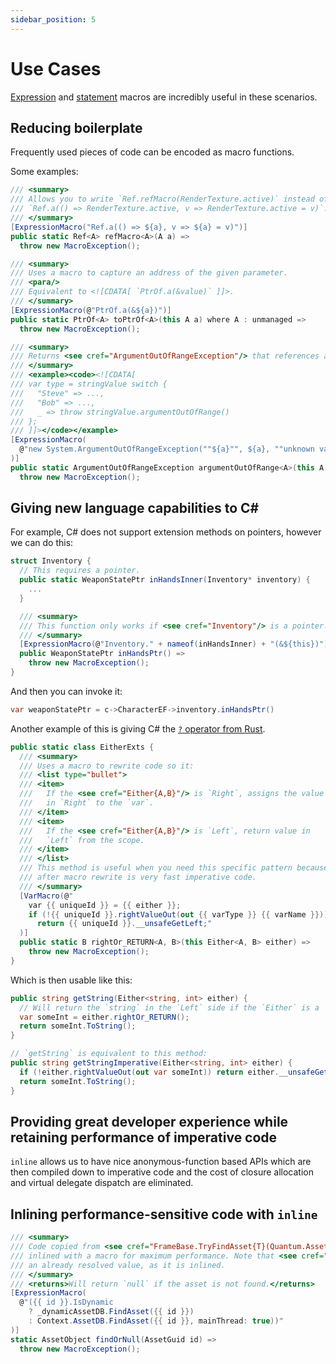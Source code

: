 ```yaml
---
sidebar_position: 5
---
```


# Use Cases

[Expression](./expression-macro.md) and [statement](./statement-macro.md) macros are incredibly useful in these scenarios.

## Reducing boilerplate

Frequently used pieces of code can be encoded as macro functions.

Some examples:
```cs
/// <summary>
/// Allows you to write `Ref.refMacro(RenderTexture.active)` instead of
/// `Ref.a(() => RenderTexture.active, v => RenderTexture.active = v)`.
/// </summary>
[ExpressionMacro("Ref.a(() => ${a}, v => ${a} = v)")]
public static Ref<A> refMacro<A>(A a) => 
  throw new MacroException();

/// <summary>
/// Uses a macro to capture an address of the given parameter.
/// <para/>
/// Equivalent to <![CDATA[ `PtrOf.a(&value)` ]]>. 
/// </summary>
[ExpressionMacro(@"PtrOf.a(&${a})")]
public static PtrOf<A> toPtrOf<A>(this A a) where A : unmanaged => 
  throw new MacroException();

/// <summary>
/// Returns <see cref="ArgumentOutOfRangeException"/> that references a given value.
/// </summary>
/// <example><code><![CDATA[
/// var type = stringValue switch {
///   "Steve" => ..., 
///   "Bob" => ..., 
///   _ => throw stringValue.argumentOutOfRange()
/// };
/// ]]></code></example>
[ExpressionMacro(
  @"new System.ArgumentOutOfRangeException(""${a}"", ${a}, ""unknown value"")"
)]
public static ArgumentOutOfRangeException argumentOutOfRange<A>(this A a) => 
  throw new MacroException();
```

## Giving new language capabilities to C#

For example, C# does not support extension methods on pointers, however we can do this:
```cs
struct Inventory { 
  // This requires a pointer.
  public static WeaponStatePtr inHandsInner(Inventory* inventory) {
    ...
  }

  /// <summary>
  /// This function only works if <see cref="Inventory"/> is a pointer.
  /// </summary>
  [ExpressionMacro(@"Inventory." + nameof(inHandsInner) + "(&${this})")]
  public WeaponStatePtr inHandsPtr() => 
    throw new MacroException();
}
```

And then you can invoke it:
```cs
var weaponStatePtr = c->CharacterEF->inventory.inHandsPtr()
```

Another example of this is giving C# the [`?` operator from Rust](https://doc.rust-lang.org/std/result/#the-question-mark-operator-).

```cs
public static class EitherExts {
  /// <summary>
  /// Uses a macro to rewrite code so it:
  /// <list type="bullet">
  /// <item>
  ///   If the <see cref="Either{A,B}"/> is `Right`, assigns the value
  ///   in `Right` to the `var`.
  /// </item>
  /// <item>
  ///   If the <see cref="Either{A,B}"/> is `Left`, return value in 
  ///   `Left` from the scope.
  /// </item>
  /// </list>
  /// This method is useful when you need this specific pattern because the resulting code 
  /// after macro rewrite is very fast imperative code. 
  /// </summary>
  [VarMacro(@"
    var {{ uniqueId }} = {{ either }};
    if (!{{ uniqueId }}.rightValueOut(out {{ varType }} {{ varName }})) 
      return {{ uniqueId }}.__unsafeGetLeft;"
  )]
  public static B rightOr_RETURN<A, B>(this Either<A, B> either) => 
    throw new MacroException();
}
```

Which is then usable like this:
```cs
public string getString(Either<string, int> either) {
  // Will return the `string` in the `Left` side if the `Either` is a `Left`.
  var someInt = either.rightOr_RETURN();
  return someInt.ToString();
}

// `getString` is equivalent to this method:
public string getStringImperative(Either<string, int> either) {
  if (!either.rightValueOut(out var someInt)) return either.__unsafeGetLeft;
  return someInt.ToString();
}
```

## Providing great developer experience while retaining performance of imperative code

`inline` allows us to have nice anonymous-function based APIs which are then compiled down to imperative code and the cost of closure allocation and virtual delegate dispatch are eliminated.

## Inlining performance-sensitive code with `inline`

```cs
/// <summary>
/// Code copied from <see cref="FrameBase.TryFindAsset{T}(Quantum.AssetGuid,out T)"/>, 
/// inlined with a macro for maximum performance. Note that <see cref="id"/> must be 
/// an already resolved value, as it is inlined.
/// </summary>
/// <returns>Will return `null` if the asset is not found.</returns>
[ExpressionMacro(
  @"({{ id }}.IsDynamic 
    ? _dynamicAssetDB.FindAsset({{ id }}) 
    : Context.AssetDB.FindAsset({{ id }}, mainThread: true))"
)]
static AssetObject findOrNull(AssetGuid id) => 
  throw new MacroException();
```